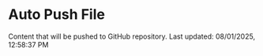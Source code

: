 # Auto Push File

Content that will be pushed to GitHub repository.
Last updated: 08/01/2025, 12:58:37 PM